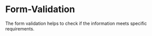 # Form-Validation
The form validation helps to check if the information meets specific requirements.
